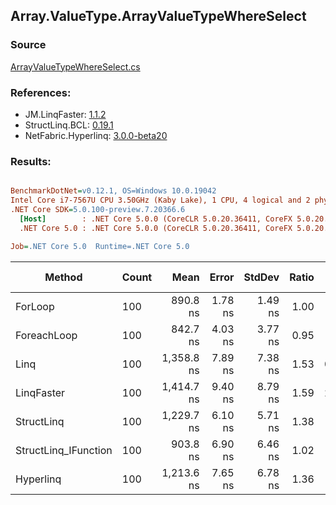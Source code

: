 ﻿## Array.ValueType.ArrayValueTypeWhereSelect

### Source
[ArrayValueTypeWhereSelect.cs](../LinqBenchmarks/Array/ValueType/ArrayValueTypeWhereSelect.cs)

### References:
- JM.LinqFaster: [1.1.2](https://www.nuget.org/packages/JM.LinqFaster/1.1.2)
- StructLinq.BCL: [0.19.1](https://www.nuget.org/packages/StructLinq.BCL/0.19.1)
- NetFabric.Hyperlinq: [3.0.0-beta20](https://www.nuget.org/packages/NetFabric.Hyperlinq/3.0.0-beta20)

### Results:
``` ini

BenchmarkDotNet=v0.12.1, OS=Windows 10.0.19042
Intel Core i7-7567U CPU 3.50GHz (Kaby Lake), 1 CPU, 4 logical and 2 physical cores
.NET Core SDK=5.0.100-preview.7.20366.6
  [Host]        : .NET Core 5.0.0 (CoreCLR 5.0.20.36411, CoreFX 5.0.20.36411), X64 RyuJIT
  .NET Core 5.0 : .NET Core 5.0.0 (CoreCLR 5.0.20.36411, CoreFX 5.0.20.36411), X64 RyuJIT

Job=.NET Core 5.0  Runtime=.NET Core 5.0  

```
|               Method | Count |       Mean |   Error |  StdDev | Ratio |  Gen 0 | Gen 1 | Gen 2 | Allocated | CacheMisses/Op | BranchMispredictions/Op |
|--------------------- |------ |-----------:|--------:|--------:|------:|-------:|------:|------:|----------:|---------------:|------------------------:|
|              ForLoop |   100 |   890.8 ns | 1.78 ns | 1.49 ns |  1.00 |      - |     - |     - |         - |              0 |                       0 |
|          ForeachLoop |   100 |   842.7 ns | 4.03 ns | 3.77 ns |  0.95 |      - |     - |     - |         - |              0 |                       0 |
|                 Linq |   100 | 1,358.8 ns | 7.89 ns | 7.38 ns |  1.53 | 0.0801 |     - |     - |     168 B |              2 |                       1 |
|           LinqFaster |   100 | 1,414.7 ns | 9.40 ns | 8.79 ns |  1.59 | 2.8896 |     - |     - |    6048 B |              5 |                       1 |
|           StructLinq |   100 | 1,229.7 ns | 6.10 ns | 5.71 ns |  1.38 |      - |     - |     - |         - |              0 |                       1 |
| StructLinq_IFunction |   100 |   903.8 ns | 6.90 ns | 6.46 ns |  1.02 |      - |     - |     - |         - |              0 |                       0 |
|            Hyperlinq |   100 | 1,213.6 ns | 7.65 ns | 6.78 ns |  1.36 |      - |     - |     - |         - |              0 |                       1 |
